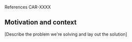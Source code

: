 References CAR-XXXX

## Motivation and context

[Describe the problem we're solving and lay out the solution]
